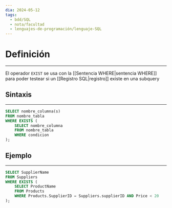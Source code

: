 ```yaml
---
dia: 2024-05-12
tags:
  - bdd/SQL
  - nota/facultad
  - lenguajes-de-programación/lenguaje-SQL
---
```

# Definición
---
El operador `EXIST` se usa con la [[Sentencia WHERE|sentencia WHERE]] para poder testear si un [[Registro SQL|registro]] existe en una subquery

## Sintaxis
---
```SQL 
SELECT nombre_columna(s)
FROM nombre_tabla
WHERE EXISTS ( 
	SELECT nombre_columna 
	FROM nombre_tabla 
	WHERE condicion
);
```

## Ejemplo
---
```SQL 
SELECT SupplierName
FROM Suppliers
WHERE EXISTS ( 
	SELECT ProductName 
	FROM Products 
	WHERE Products.SupplierID = Suppliers.supplierID AND Price < 20
);
```